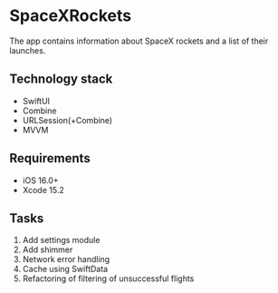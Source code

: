 # SpaceXRockets
The app contains information about SpaceX rockets and a list of their launches.

## Technology stack
* SwiftUI
* Combine
* URLSession(+Combine)
* MVVM

## Requirements
* iOS 16.0+
* Xcode 15.2

## Tasks
1. Add settings module
2. Add shimmer
3. Network error handling
4. Cache using SwiftData
5. Refactoring of filtering of unsuccessful flights
